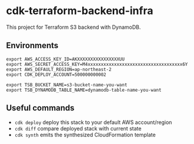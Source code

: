# cdk-terraform-backend-infra
This project for Terraform S3 backend with DynamoDB.

## Environments

```
export AWS_ACCESS_KEY_ID=AKXXXXXXXXXXXXXXXXUU
export AWS_SECRET_ACCESS_KEY=M4xxxxxxxxxxxxxxxxxxxxxxxxxxxxxxxxxxxx6Y
export AWS_DEFAULT_REGION=ap-northeast-2
export CDK_DEPLOY_ACCOUNT=500000000002

export TSB_BUCKET_NAME=s3-bucket-name-you-want
export TSB_DYNAMODB_TABLE_NAME=dynamodb-table-name-you-want
```

## Useful commands
* `cdk deploy`      deploy this stack to your default AWS account/region
* `cdk diff`        compare deployed stack with current state
* `cdk synth`       emits the synthesized CloudFormation template
